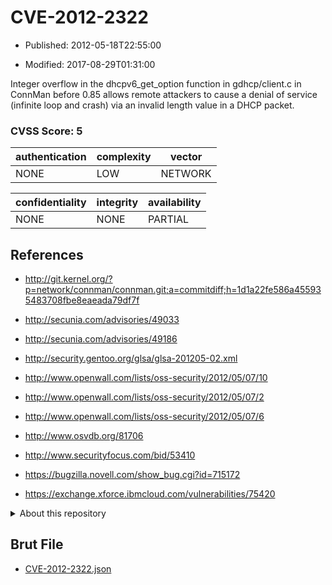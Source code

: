 # CVE-2012-2322

- Published: 2012-05-18T22:55:00

- Modified: 2017-08-29T01:31:00

Integer overflow in the dhcpv6_get_option function in gdhcp/client.c in ConnMan before 0.85 allows remote attackers to cause a denial of service (infinite loop and crash) via an invalid length value in a DHCP packet.

### CVSS Score: **5**

| authentication | complexity | vector |
| --- | --- | --- |
| NONE | LOW | NETWORK |

| confidentiality | integrity | availability |
| --- | --- | --- |
| NONE | NONE | PARTIAL |

## References

* http://git.kernel.org/?p=network/connman/connman.git;a=commitdiff;h=1d1a22fe586a455935483708fbe8eaeada79df7f

* http://secunia.com/advisories/49033

* http://secunia.com/advisories/49186

* http://security.gentoo.org/glsa/glsa-201205-02.xml

* http://www.openwall.com/lists/oss-security/2012/05/07/10

* http://www.openwall.com/lists/oss-security/2012/05/07/2

* http://www.openwall.com/lists/oss-security/2012/05/07/6

* http://www.osvdb.org/81706

* http://www.securityfocus.com/bid/53410

* https://bugzilla.novell.com/show_bug.cgi?id=715172

* https://exchange.xforce.ibmcloud.com/vulnerabilities/75420

<details>
<summary>About this repository</summary> 

  This repository is part of the project [Live Hack CVE](https://github.com/Live-Hack-CVE). Main website can be found [www.live-hack.org](https://www.live-hack.org) 
  
  Made by [Sn0wAlice](https://github.com/Sn0wAlice) for the people that care about security and need to have a feed of the latest CVEs. Hope you enjoy it, don't forget to star the repo and follow me on [Twitter](https://twitter.com/Sn0wAlice) and [Github](https://github.com/Sn0wAlice). And that is my [personnal website](https://www.alice-snow.me/)

  - [Home Page](https://github.com/Live-Hack-CVE)
  - [Framework](https://github.com/Live-Hack-CVE/cve-framework)
  - [CVE database](https://github.com/Live-Hack-CVE/full_database)
  - [Changelog](https://github.com/Live-Hack-CVE/Changelog)
</details>

## Brut File

* [CVE-2012-2322.json](https://raw.githubusercontent.com/Live-Hack-CVE/full_database/main/cves/2012/CVE-2012-2322.json)

